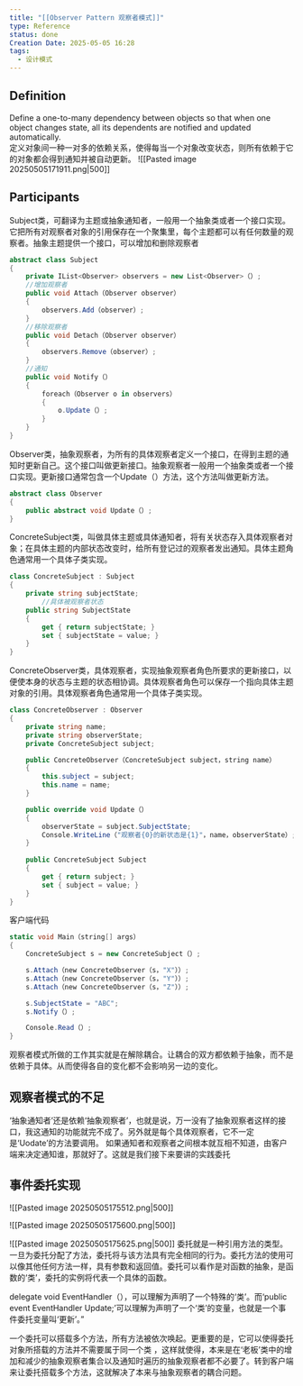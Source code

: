 ```yaml
---
title: "[[Observer Pattern 观察者模式]]"
type: Reference
status: done
Creation Date: 2025-05-05 16:28
tags:
  - 设计模式
---
```

## Definition
Define a one-to-many dependency between objects so that when one object changes state, all its dependents are notified and updated automatically.  
定义对象间一种一对多的依赖关系，使得每当一个对象改变状态，则所有依赖于它的对象都会得到通知并被自动更新。
![[Pasted image 20250505171911.png|500]]
## Participants
Subject类，可翻译为主题或抽象通知者，一般用一个抽象类或者一个接口实现。它把所有对观察者对象的引用保存在一个聚集里，每个主题都可以有任何数量的观察者。抽象主题提供一个接口，可以增加和删除观察者
```csharp
abstract class Subject
{
    private IList<Observer> observers = new List<Observer>（）;
    //增加观察者
    public void Attach（Observer observer）
    {
        observers.Add（observer）;
    }
    //移除观察者
    public void Detach（Observer observer）
    {
        observers.Remove（observer）;
    }
    //通知
    public void Notify（）
    {
        foreach（Observer o in observers）
        {
            o.Update（）;
        }
    }
}
```
Observer类，抽象观察者，为所有的具体观察者定义一个接口，在得到主题的通知时更新自己。这个接口叫做更新接口。抽象观察者一般用一个抽象类或者一个接口实现。更新接口通常包含一个Update（）方法，这个方法叫做更新方法。
```csharp
abstract class Observer
{
    public abstract void Update（）;
}
```
ConcreteSubject类，叫做具体主题或具体通知者，将有关状态存入具体观察者对象；在具体主题的内部状态改变时，给所有登记过的观察者发出通知。具体主题角色通常用一个具体子类实现。
```csharp
class ConcreteSubject : Subject
{
    private string subjectState;
        //具体被观察者状态
    public string SubjectState
    {
        get { return subjectState; }
        set { subjectState = value; }
    }
}
```
ConcreteObserver类，具体观察者，实现抽象观察者角色所要求的更新接口，以便使本身的状态与主题的状态相协调。具体观察者角色可以保存一个指向具体主题对象的引用。具体观察者角色通常用一个具体子类实现。
```csharp
class ConcreteObserver : Observer
{
    private string name;
    private string observerState;
    private ConcreteSubject subject;

    public ConcreteObserver（ConcreteSubject subject，string name）
    {
        this.subject = subject;
        this.name = name;
    }

    public override void Update（）
    {
        observerState = subject.SubjectState;
        Console.WriteLine（"观察者{0}的新状态是{1}"，name，observerState）;
    }
    
    public ConcreteSubject Subject
    {
        get { return subject; }
        set { subject = value; }
    }
}
```
客户端代码
```csharp
static void Main（string[] args）
{
    ConcreteSubject s = new ConcreteSubject（）;

    s.Attach（new ConcreteObserver（s，"X"））;
    s.Attach（new ConcreteObserver（s，"Y"））;
    s.Attach（new ConcreteObserver（s，"Z"））;

    s.SubjectState = "ABC";
    s.Notify（）;

    Console.Read（）;
}
```
观察者模式所做的工作其实就是在解除耦合。让耦合的双方都依赖于抽象，而不是依赖于具体。从而使得各自的变化都不会影响另一边的变化。
## 观察者模式的不足
‘抽象通知者’还是依赖‘抽象观察者’，也就是说，万一没有了抽象观察者这样的接口，我这通知的功能就完不成了。另外就是每个具体观察者，它不一定是‘Uodate’的方法要调用。
如果通知者和观察者之间根本就互相不知道，由客户端来决定通知谁，那就好了。这就是我们接下来要讲的实践委托
## 事件委托实现
![[Pasted image 20250505175512.png|500]]

![[Pasted image 20250505175600.png|500]]

![[Pasted image 20250505175625.png|500]]
委托就是一种引用方法的类型。一旦为委托分配了方法，委托将与该方法具有完全相同的行为。委托方法的使用可以像其他任何方法一样，具有参数和返回值。委托可以看作是对函数的抽象，是函数的‘类’，委托的实例将代表一个具体的函数。

delegate void EventHandler（），可以理解为声明了一个特殊的‘类’。而‘public event EventHandler Update;’可以理解为声明了一个‘类’的变量，也就是一个事件委托变量叫‘更新’。”

一个委托可以搭载多个方法，所有方法被依次唤起。更重要的是，它可以使得委托对象所搭载的方法并不需要属于同一个类
 ，这样就使得，本来是在‘老板’类中的增加和减少的抽象观察者集合以及通知时遍历的抽象观察者都不必要了。转到客户端来让委托搭载多个方法，这就解决了本来与抽象观察者的耦合问题。
 